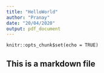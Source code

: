 ```yaml
---
title: "HelloWorld"
author: "Pranay"
date: "20/04/2020"
output: pdf_document
---
```


```{r setup, include=FALSE}
knitr::opts_chunk$set(echo = TRUE)
```

## This is a markdown file  
